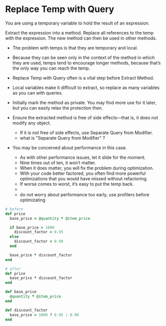 # Replace Temp with Query

You are using a temporary variable to hold the result of an expression.

Extract the expression into a method. Replace all references to the temp with the expression. The new method can then be used in other methods.

+ The problem with temps is that they are temporary and local.
+ Because they can be seen only in the context of the method in which they are used, temps tend to encourage longer methods, because that’s the only way you can reach the temp.

+ Replace Temp with Query often is a vital step before Extract Method.
+ Local variables make it difficult to extract, so replace as many variables as you can with queries.

+ Initially mark the method as private. You may find more use for it later, but you can easily relax the protection then.

+ Ensure the extracted method is free of side effects—that is, it does not modify any object.
    + If it is not free of side effects, use Separate Query from Modifier.
    + what is "Separate Query from Modifier" ?

+ You may be concerned about performance in this case.
    + As with other performance issues, let it slide for the moment.
    + Nine times out of ten, it won’t matter.
    + When it does matter, you will fix the problem during optimization.
    + With your code better factored, you often find more powerful optimizations that you would have missed without refactoring.
    + If worse comes to worst, it’s easy to put the temp back.
    +
    + do not worry about performance too early, use profilers before optimizating

```ruby
# before
def price
  base_price = @quantity * @item_price

  if base_price > 1000
    discount_factor = 0.95
  else
    discount_factor = 0.98
  end

  base_price * discount_factor
end

# after
def price
  base_price * discount_factor
end

def base_price
  @quantity * @item_price
end

def discount_factor
  base_price > 1000 ? 0.95 : 0.98
end
```
